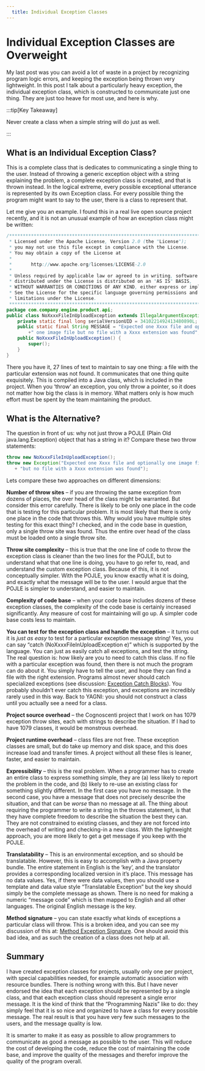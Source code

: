 ```yaml
---
  title: Individual Exception Classes
---
```

#  Individual Exception Classes are Overweight

My last post was you can avoid a lot of waste in a project by recognizing program logic errors, and keeping the exception being thrown very lightweight. In this post I talk about a particularly heavy exception, the individual exception class, which is constructed to communicate just one thing. They are just too heave for most use, and here is why.

:::tip[Key Takeaway]

Never create a class when a simple string will do just as well.

:::

## What is an Individual Exception Class?

This is a complete class that is dedicates to communicating a single thing to the user. Instead of throwing a generic exception object with a string explaining the problem, a complete exception class is created, and that is thrown instead. In the logical extreme, every possible exceptional utterance is represented by its own Exception class. For every possible thing the program might want to say to the user, there is a class to represent that.  

Let me give you an example. I found this in a real live open source project recently, and it is not an unusual example of how an exception class might be written:

```java
/*******************************************************************************
 * Licensed under the Apache License, Version 2.0 (the "License");
 * you may not use this file except in compliance with the License.
 * You may obtain a copy of the License at
 *
 *       http://www.apache.org/licenses/LICENSE-2.0
 *
 * Unless required by applicable law or agreed to in writing, software
 * distributed under the License is distributed on an "AS IS" BASIS,
 * WITHOUT WARRANTIES OR CONDITIONS OF ANY KIND, either express or implied.
 * See the License for the specific language governing permissions and
 * limitations under the License.
 ******************************************************************************/
package com.company.engine.product.api;
public class NoXxxxFileInUploadException extends IllegalArgumentException{
    private static final long serialVersionUID = 3410221492413480890L;
    public static final String MESSAGE = "Expected one Xxxx file and optionally"
        +" one image file but no file with a Xxxx extension was found";
    public NoXxxxFileInUploadException() {
        super();
    }
}
```


There you have it, 27 lines of text to maintain to say one thing: a file with the particular extension was not found. It communicates that one thing quite exquisitely. This is compiled into a Java class, which is included in the project. When you ‘throw’ an exception, you only throw a pointer, so it does not matter how big the class is in memory. What matters only is how much effort must be spent by the team maintaining the product.

## What is the Alternative?

The question in front of us: why not just throw a POJLE (Plain Old java.lang.Exception) object that has a string in it? Compare these two throw statements:

```java
throw new NoXxxxFileInUploadException();
throw new Exception("Expected one Xxxx file and optionally one image file "
   + "but no file with a Xxxx extension was found");
```


Lets compare these two approaches on different dimensions: 

**Number of throw sites** – if you are throwing the same exception from dozens of places, the over head of the class might be warranted. But consider this error carefully. There is likely to be only one place in the code that is testing for this particular problem. It is most likely that there is only one place in the code that throws this. Why would you have multiple sites testing for this exact thing? I checked, and in the code base in question, only a single throw site was found. Thus the entire over head of the class must be loaded onto a single throw site.  

**Throw site complexity** – this is true that the one line of code to throw the exception class is cleaner than the two lines for the POJLE, but to understand what that one line is doing, you have to go refer to, read, and understand the custom exception class. Because of this, it is not conceptually simpler. With the POJLE, you know exactly what it is doing, and exactly what the message will be to the user. I would argue that the POJLE is simpler to understand, and easier to maintain.  

**Complexity of code base** – when your code base includes dozens of these exception classes, the complexity of the code base is certainly increased significantly. Any measure of cost for maintaining will go up. A simpler code base costs less to maintain.  

**You can test for the exception class and handle the exception** – it turns out it is _just as easy_ to test for a particular exception message string! Yes, you can say “catch (NoXxxxFileInUploadException e)” which is supported by the language. You can just as easily catch all exceptions, and test the string. The real question is: how likely are you to need to catch this class. If no file with a particular exception was found, then there is not much the program can do about it. You simply have to tell the user, and hope they can find a file with the right extension. Programs almost never should catch specialized exceptions (see discussion: [Exception Catch Blocks](https://agiletribe.purplehillsbooks.com/2011/10/01/3-exception-catch-blocks/)). You probably shouldn’t ever catch this exception, and exceptions are incredibly rarely used in this way. Back to YAGNI: you should not construct a class until you actually see a need for a class.  

**Project source overhead** – the Cognoscenti project that I work on has 1079 exception throw sites, each with strings to describe the situation. If I had to have 1079 classes, it would be monstrous overhead.  

**Project runtime overhead** – class files are not free. These exception classes are small, but do take up memory and disk space, and this does increase load and transfer times. A project without all these files is leaner, faster, and easier to maintain.  

**Expressibility** – this is the real problem. When a programmer has to create an entire class to express something simple, they are (a) less likely to report the problem in the code, and (b) likely to re-use an existing class for something slightly different. In the first case you have no message. In the second case, you have a message that does not precisely describe the situation, and that can be _worse_ than no message at all. The thing about requiring the programmer to write a string in the throws statement, is that they have complete freedom to describe the situation the best they can. They are not constrained to existing classes, and they are not forced into the overhead of writing and checking-in a new class. With the lightweight approach, you are more likely to get a get message if you keep with the POJLE.  

**Translatability** – This is an environmental exception, and so should be translatable. However, this is easy to accomplish with a Java property bundle. The entire statement in English is the ‘key’, and the translator provides a corresponding localized version in it’s place. This message has no data values. Yes, if there were data values, then you should use a template and data value style “Translatable Exception” but the key should simply be the complete message as shown. There is no need for making a numeric “message code” which is then mapped to English and all other languages. The original English message is the key.  

**Method signature** – you can state exactly what kinds of exceptions a particular class will throw. This is a broken idea, and you can see my discussion of this at: [Method Exception Signature](https://agiletribe.purplehillsbooks.com/2013/04/04/method-exception-signature/). One should avoid this bad idea, and as such the creation of a class does not help at all.

## Summary

I have created exception classes for projects, usually only one per project, with special capabilities needed, for example automatic association with resource bundles. There is nothing wrong with this. But I have never endorsed the idea that each exception should be represented by a single class, and that each exception class should represent a single error message. It is the kind of think that the “Programming Nazis” like to do: they simply feel that it is so nice and organized to have a class for every possible message. The real result is that you have very few such messages to the users, and the message quality is low. 

It is smarter to make it as easy as possible to allow programmers to communicate as good a message as possible to the user. This will reduce the cost of developing the code, reduce the cost of maintaining the code base, and improve the quality of the messages and therefor improve the quality of the program overall.

